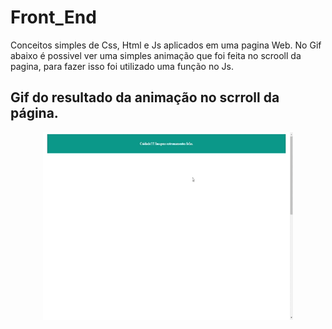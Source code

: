 # Front_End
Conceitos simples de Css, Html e Js aplicados em uma pagina Web. No Gif abaixo é possivel ver uma simples animação que foi feita no scrooll da pagina, para fazer isso foi utilizado uma função no Js.

## Gif do resultado da animação no scrroll da página.
<p align="center">
<img width ="400" height ="300" src ="src/assent/scrooll.html%20-%20Google%20Chrome%202021-09-16%2022-46-48.gif">
</p>
